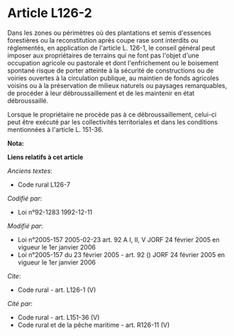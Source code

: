 # Article L126-2

Dans les zones ou périmètres où des plantations et semis d'essences forestières ou la reconstitution après coupe rase sont
interdits ou réglementés, en application de l'article L. 126-1, le conseil général peut imposer aux propriétaires de terrains
qui ne font pas l'objet d'une occupation agricole ou pastorale et dont l'enfrichement ou le boisement spontané risque de
porter atteinte à la sécurité de constructions ou de voiries ouvertes à la circulation publique, au maintien de fonds
agricoles voisins ou à la préservation de milieux naturels ou paysages remarquables, de procéder à leur débroussaillement et
de les maintenir en état débroussaillé. 

Lorsque le propriétaire ne procède pas à ce débroussaillement, celui-ci peut être exécuté par les collectivités territoriales
et dans les conditions mentionnées à l'article L. 151-36.

**Nota:**



**Liens relatifs à cet article**

_Anciens textes_:

  - Code rural L126-7

_Codifié par_:

  - Loi n°92-1283 1992-12-11

_Modifié par_:

  - Loi n°2005-157 2005-02-23 art. 92 A I, II, V JORF 24 février 2005 en vigueur le 1er janvier 2006
  - Loi n°2005-157 du 23 février 2005 - art. 92 () JORF 24 février 2005 en vigueur le 1er janvier 2006

_Cite_:

  - Code rural - art. L126-1 (V)

_Cité par_:

  - Code rural - art. L151-36 (V)
  - Code rural et de la pêche maritime - art. R126-11 (V)
